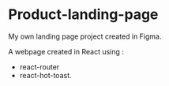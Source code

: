 # Product-landing-page

My own landing page project created in Figma.

A webpage created in React using :

-   react-router
-   react-hot-toast.
